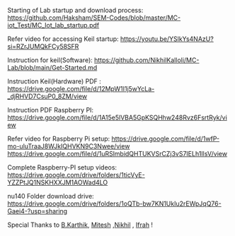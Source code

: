Starting of Lab startup and download process: https://github.com/Haksham/SEM-Codes/blob/master/MC-iot_Test/MC_Iot_lab_startup.pdf

Refer video for accessing Keil startup: https://youtu.be/YSlkYs4NAzU?si=RZrJUMQkFCy58SFR

Instruction for keil(Software): https://github.com/NikhilKalloli/MC-Lab/blob/main/Get-Started.md

Instruction Keil(Hardware) PDF : https://drive.google.com/file/d/12MpW1I1j5wYcLa-_djRHVD7CsuP0_8ZM/view

Instruction PDF Raspberry PI: https://drive.google.com/file/d/1A15e5lVBA5GpKSQHhw248Rvz6FsrtRyk/view

Refer video for Raspberry Pi setup: https://drive.google.com/file/d/1wfP-mo-uluTraaJ8WJkIQHVKN9C3Nwee/view
https://drive.google.com/file/d/1uRSlmbidQHTUKVSrCZj3vS7IELh1IlsV/view

Complete Raspberry-PI setup videos: https://drive.google.com/drive/folders/1ticVyE-YZZPtJQ1NSKHXXJM1AOWad4LO

nu140 Folder download drive: https://drive.google.com/drive/folders/1oQTb-bw7KN1UkIu2rEWpJqQ76-Gaei4-?usp=sharing

Special Thanks to [B.Karthik](https://github.com/BKarthik7), [Mitesh](https://github.com/MiteshJain8) ,[Nikhil](https://github.com/NikhilKalloli) , [Ifrah](https://github.com/ifrahnz26) !
